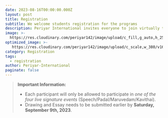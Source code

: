 ```yaml
---
date: 2023-08-16T00:00:00.000Z
layout: post
title: Registration
subtitle: We welcome students registration for the programs
description: Periyar International invites everyone to join virtually to celebrate Periyar's 145th birthday.
image: >-
  https://res.cloudinary.com/periyar142/image/upload/c_fill,g_auto,h_250,w_970/b_rgb:000000,e_gradient_fade,y_0/c_scale,co_rgb:ffffff,fl_relative/v1630451271/Registration_tksk3m.jpg
optimized_image: >-
   https://res.cloudinary.com/periyar142/image/upload/c_scale,w_380/v1630451271/Registration_tksk3m.jpg
category: Registration
tags:
  - registration
author: Periyar-International
paginate: false
---
```

> **Important Information:**
> * Each participant will only be allowed to participate in *one of the four live signature events* (Speech/Padal/Maruvedam/Kavithai).
> * Drawing and Essay needs to be submitted earlier by **Saturday, September 9th, 2023**. 

<div data-paperform-id="hsomy1uf"></div><script>(function() {var script = document.createElement('script'); script.src = "https://paperform.co/__embed.min.js"; document.body.appendChild(script); })()</script>

